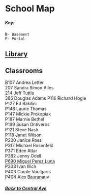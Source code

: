 # School Map

##### Key:  

    B- Basement    
    P- Portal  

## [Library](MonteVista/Library/Stacks.md)

## Classrooms

B107 Andrea Letter  
207 Sandra Simon Ailes  
214 Jeff Tuttle  
385 Douglas Adams
P116 Richard Hogle  
P127 Ed Bakilini  
 P146 Laurie Thomas  
    P147 Mickie Prokopiak  
    P187 Marnie Bethel  
    P199 Susan Ontiveros  
    P121 Steve Nash  
    P118 Janet Wilson  
    P200 Janice Ross  
    P317 Michael Rosenfeld  
    P371 Eden Attar  
    P382 Jenny Odell  
    [P690 Miguel Perez Luna](class_690_mpl.md)   
    P303 Ivan Illich  
    P403 Carole Voulgaris  
    [P404 Alex Bauranauv](class_p404_aBaur.md)


##### [Back to Central Ave](https://github.com/SageGrey/exp-exp-exp/blob/main/Welcome_To_CentralAve.md) 
